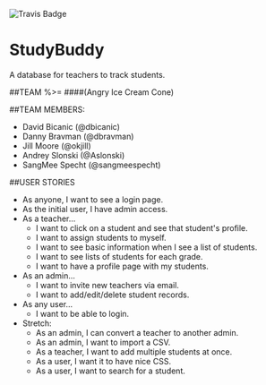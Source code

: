 ![Travis Badge](https://travis-ci.org/Aslonski/Study-Buddy.svg?branch=master)
# StudyBuddy
A database for teachers to track students.

##TEAM %>=
####(Angry Ice Cream Cone)

##TEAM MEMBERS:
* David Bicanic (@dbicanic)
* Danny Bravman (@dbravman)
* Jill Moore (@okjill)
* Andrey Slonski (@Aslonski)
* SangMee Specht (@sangmeespecht)

##USER STORIES
* As anyone, I want to see a login page. 
* As the initial user, I have admin access.
* As a teacher...
  * I want to click on a student and see that student's profile.
  * I want to assign students to myself.
  * I want to see basic information when I see a list of students.
  * I want to see lists of students for each grade.
  * I want to have a profile page with my students.
* As an admin... 
  * I want to invite new teachers via email.
  * I want to add/edit/delete student records.
* As any user... 
  * I want to be able to login.
* Stretch:
  * As an admin, I can convert a teacher to another admin.
  * As an admin, I want to import a CSV.
  * As a teacher, I want to add multiple students at once.
  * As a user, I want it to have nice CSS.
  * As a user, I want to search for a student.
